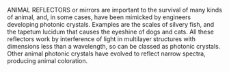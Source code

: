 ANIMAL REFLECTORS or mirrors are important to the survival of many kinds of animal, and, in some cases, have been mimicked by engineers developing photonic crystals. Examples are the scales of silvery fish, and the tapetum lucidum that causes the eyeshine of dogs and cats. All these reflectors work by interference of light in multilayer structures with dimensions less than a wavelength, so can be classed as photonic crystals. Other animal photonic crystals have evolved to reflect narrow spectra, producing animal coloration.
